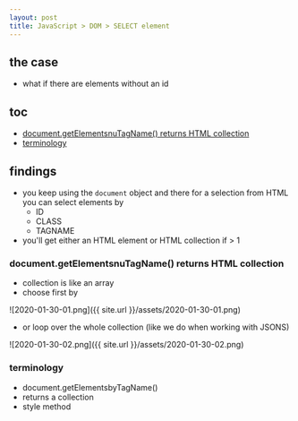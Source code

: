 ```yaml
---
layout: post
title: JavaScript > DOM > SELECT element
---
```

## the case
* what if there are elements without an id

## toc
<!-- TOC -->

- [document.getElementsnuTagName() returns HTML collection](#documentgetelementsnutagname-returns-html-collection)
- [terminology](#terminology)

<!-- /TOC -->

## findings
* you keep using the `document` object and there for a selection from HTML you can select elements by
    * ID
    * CLASS
    * TAGNAME
* you'll get either an HTML element or HTML collection if > 1

###  document.getElementsnuTagName() returns HTML collection
* collection is like an array
* choose first by 

![2020-01-30-01.png]({{ site.url }}/assets/2020-01-30-01.png)

* or loop over the whole collection (like we do when working with JSONS) 

![2020-01-30-02.png]({{ site.url }}/assets/2020-01-30-02.png)


### terminology
* document.getElementsbyTagName()
* returns a collection
* style method